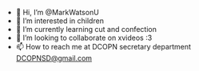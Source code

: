 - 👋 Hi, I’m @MarkWatsonU
- 👀 I’m interested in children
- 🌱 I’m currently learning cut and confection
- 💞️ I’m looking to collaborate on xvideos :3
- 📫 How to reach me at DCOPN secretary department DCOPNSD@gmail.com
<!---
MarkWatsonU/MarkWatsonU is a ✨ special ✨ repository because its `README.md` (this file) appears on your GitHub profile.
You can click the Preview link to take a look at your changes.
--->
